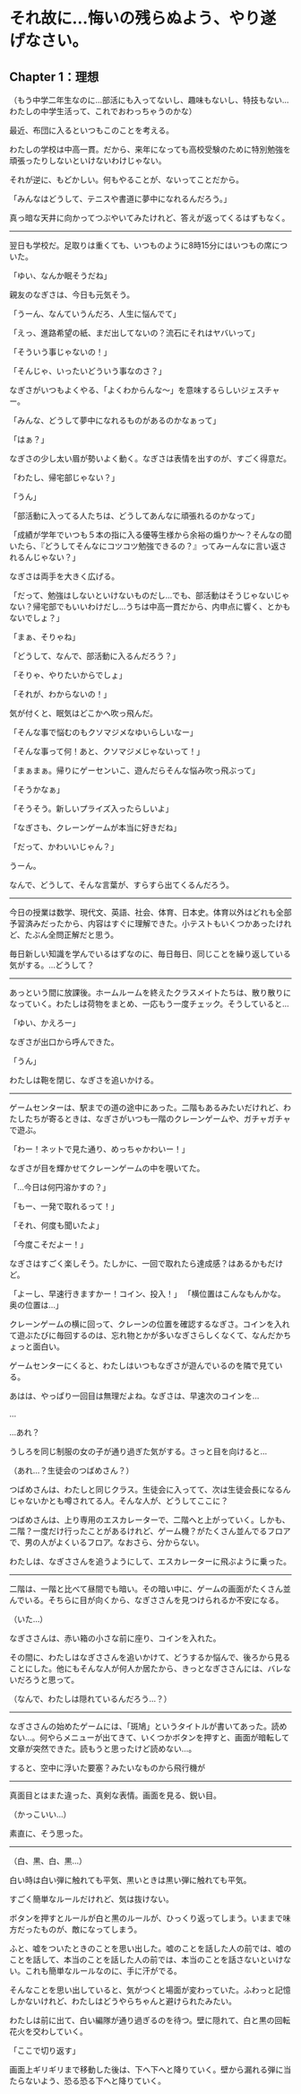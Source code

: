 <!--
斑鳩 x 百合

- キャラクター
  - 主人公：ゆい
    - 無趣味。何にも夢中になれない。部活などに忙しい他のクラスメイトがうらやましい。
      - 勉強はやっているため成績は非常によいが、外圧的な理由による。
  - 友人：なぎさ
    - ゲーセンでプライズを取ったりプリクラ撮ったりする
      - 要するにHEYの一階で帰るタイプ
  - 斑鳩er：つばめ
    - 学校ではクールで通している。ゲーセンに行くとは思えないタイプ。
    - 生徒会に入っており、先生たちからの信頼は厚い。
    - 実は小学生の頃からほぼ毎日斑鳩をしている。ただし、EASY。
      - ところどころチェーンはまだつなぎきれない。
-->

# それ故に…悔いの残らぬよう、やり遂げなさい。

## Chapter 1：理想

（もう中学二年生なのに…部活にも入ってないし、趣味もないし、特技もない…わたしの中学生活って、これでおわっちゃうのかな）

最近、布団に入るといつもこのことを考える。

わたしの学校は中高一貫。だから、来年になっても高校受験のために特別勉強を頑張ったりしないといけないわけじゃない。

それが逆に、もどかしい。何もやることが、ないってことだから。

「みんなはどうして、テニスや書道に夢中になれるんだろう。」

真っ暗な天井に向かってつぶやいてみたけれど、答えが返ってくるはずもなく。

***

翌日も学校だ。足取りは重くても、いつものように8時15分にはいつもの席についた。

「ゆい、なんか眠そうだね」

親友のなぎさは、今日も元気そう。

「うーん、なんていうんだろ、人生に悩んでて」

「えっ、進路希望の紙、まだ出してないの？流石にそれはヤバいって」

「そういう事じゃないの！」

「そんじゃ、いったいどういう事なのさ？」

なぎさがいつもよくやる、「よくわからんな～」を意味するらしいジェスチャー。

「みんな、どうして夢中になれるものがあるのかなぁって」

「はぁ？」

なぎさの少し太い眉が勢いよく動く。なぎさは表情を出すのが、すごく得意だ。

「わたし、帰宅部じゃない？」

「うん」

「部活動に入ってる人たちは、どうしてあんなに頑張れるのかなって」

「成績が学年でいつも５本の指に入る優等生様から余裕の煽りか～？そんなの聞いたら、『どうしてそんなにコツコツ勉強できるの？』ってみーんなに言い返されるんじゃない？」

なぎさは両手を大きく広げる。

「だって、勉強はしないといけないものだし…でも、部活動はそうじゃないじゃない？帰宅部でもいいわけだし…うちは中高一貫だから、内申点に響く、とかもないでしょ？」

「まぁ、そりゃね」

「どうして、なんで、部活動に入るんだろう？」

「そりゃ、やりたいからでしょ」

「それが、わからないの！」

気が付くと、眠気はどこかへ吹っ飛んだ。

「そんな事で悩むのもクソマジメなゆいらしいなー」

「そんな事って何！あと、クソマジメじゃないって！」

「まぁまぁ。帰りにゲーセンいこ、遊んだらそんな悩み吹っ飛ぶって」

「そうかなぁ」

「そうそう。新しいプライズ入ったらしいよ」

「なぎさも、クレーンゲームが本当に好きだね」

「だって、かわいいじゃん？」

うーん。

なんで、どうして、そんな言葉が、すらすら出てくるんだろう。

***

今日の授業は数学、現代文、英語、社会、体育、日本史。体育以外はどれも全部予習済みだったから、内容はすぐに理解できた。小テストもいくつかあったけれど、たぶん全問正解だと思う。

毎日新しい知識を学んでいるはずなのに、毎日毎日、同じことを繰り返している気がする。…どうして？

***

あっという間に放課後。ホームルームを終えたクラスメイトたちは、散り散りになっていく。わたしは荷物をまとめ、一応もう一度チェック。そうしていると…

「ゆい、かえろー」

なぎさが出口から呼んできた。

「うん」

わたしは鞄を閉じ、なぎさを追いかける。

***

ゲームセンターは、駅までの道の途中にあった。二階もあるみたいだけれど、わたしたちが寄るときは、なぎさがいつも一階のクレーンゲームや、ガチャガチャで遊ぶ。

「わー！ネットで見た通り、めっちゃかわいー！」

なぎさが目を輝かせてクレーンゲームの中を覗いてた。

「…今日は何円溶かすの？」

「もー、一発で取れるって！」

「それ、何度も聞いたよ」

「今度こそだよー！」

なぎさはすごく楽しそう。たしかに、一回で取れたら達成感？はあるかもだけど。

「よーし、早速行きますかー！コイン、投入！」
「横位置はこんなもんかな。奥の位置は…」

クレーンゲームの横に回って、クレーンの位置を確認するなぎさ。コインを入れて遊ぶたびに毎回するのは、忘れ物とかが多いなぎさらしくなくて、なんだかちょっと面白い。

ゲームセンターにくると、わたしはいつもなぎさが遊んでいるのを隣で見ている。

あはは、やっぱり一回目は無理だよね。なぎさは、早速次のコインを…

…

…あれ？

うしろを同じ制服の女の子が通り過ぎた気がする。さっと目を向けると…

（あれ…？生徒会のつばめさん？）

つばめさんは、わたしと同じクラス。生徒会に入ってて、次は生徒会長になるんじゃないかとも噂されてる人。そんな人が、どうしてここに？

つばめさんは、上り専用のエスカレーターで、二階へと上がっていく。しかも、二階？一度だけ行ったことがあるけれど、ゲーム機？がたくさん並んでるフロアで、男の人がよくいるフロア。なおさら、分からない。

わたしは、なぎささんを追うようにして、エスカレーターに飛ぶように乗った。

***

二階は、一階と比べて昼間でも暗い。その暗い中に、ゲームの画面がたくさん並んでいる。そちらに目が向くから、なぎささんを見つけられるか不安になる。

（いた…）

なぎささんは、赤い箱の小さな前に座り、コインを入れた。

その間に、わたしはなぎささんを追いかけて、どうするか悩んで、後ろから見ることにした。他にもそんな人が何人か居たから、きっとなぎささんには、バレないだろうと思って。

（なんで、わたしは隠れているんだろう…？）

***

なぎささんの始めたゲームには、「斑鳩」というタイトルが書いてあった。読めない…。何やらメニューが出てきて、いくつかボタンを押すと、画面が暗転して文章が突然できた。読もうと思ったけど読めない…。

すると、空中に浮いた要塞？みたいなものから飛行機が

***

真面目とはまた違った、真剣な表情。画面を見る、鋭い目。

（かっこいい…）

素直に、そう思った。

***


（白、黒、白、黒…）

白い時は白い弾に触れても平気、黒いときは黒い弾に触れても平気。

すごく簡単なルールだけれど、気は抜けない。

ボタンを押すとルールが白と黒のルールが、ひっくり返ってしまう。いままで味方だったものが、敵になってしまう。

ふと、嘘をついたときのことを思い出した。嘘のことを話した人の前では、嘘のことを話して、本当のことを話した人の前では、本当のことを話さないといけない。これも簡単なルールなのに、手に汗がでる。

そんなことを思い出していると、気がつくと場面が変わっていた。ふわっと記憶しかないけれど、わたしはどうやらちゃんと避けられたみたい。

わたしは前に出て、白い編隊が通り過ぎるのを待つ。壁に隠れて、白と黒の回転花火を交わしていく。

「ここで切り返す」

画面上ギリギリまで移動した後は、下へ下へと降りていく。壁から漏れる弾に当たらないよう、恐る恐る下へと降りていく。

